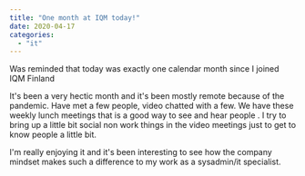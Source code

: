 ```yaml
---
title: "One month at IQM today!"
date: 2020-04-17
categories: 
  - "it"
---
```


Was reminded that today was exactly one calendar month since I joined IQM Finland

It's been a very hectic month and it's been mostly remote because of the pandemic. Have met a few people, video chatted with a few. We have these weekly lunch meetings that is a good way to see and hear people . I try to bring up a little bit social non work things in the video meetings just to get to know people a little bit.

I'm really enjoying it and it's been interesting to see how the company mindset makes such a difference to my work as a sysadmin/it specialist.
